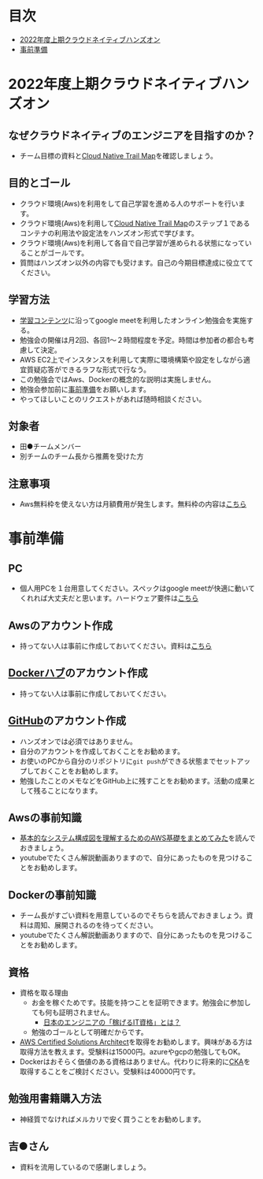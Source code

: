 # 目次
- [2022年度上期クラウドネイティブハンズオン](#2022年度上期クラウドネイティブハンズオン)
- [事前準備](#事前準備)

# 2022年度上期クラウドネイティブハンズオン
## なぜクラウドネイティブのエンジニアを目指すのか？
- チーム目標の資料と[Cloud Native Trail Map](https://thinkit.co.jp/article/18243)を確認しましょう。

## 目的とゴール
- クラウド環境(Aws)を利用をして自己学習を進める人のサポートを行います。
- クラウド環境(Aws)を利用して[Cloud Native Trail Map](https://thinkit.co.jp/article/18243)のステップ１であるコンテナの利用法や設定法をハンズオン形式で学びます。
- クラウド環境(Aws)を利用して各自で自己学習が進められる状態になっていることがゴールです。
- 質問はハンズオン以外の内容でも受けます。自己の今期目標達成に役立ててください。

## 学習方法
- [学習コンテンツ](https://github.com/tmoritoki0227/cloudnative-hands-on/blob/main/study-contents.md)に沿ってgoogle meetを利用したオンライン勉強会を実施する。
- 勉強会の開催は月2回、各回1〜２時間程度を予定。時間は参加者の都合も考慮して決定。
- AWS EC2上でインスタンスを利用して実際に環境構築や設定をしながら適宜質疑応答ができるラフな形式で行なう。
- この勉強会ではAws、Dockerの概念的な説明は実施しません。
- 勉強会参加前に[事前準備](#事前準備)をお願いします。
- やってほしいことのリクエストがあれば随時相談ください。

## 対象者
- 田●チームメンバー
- 別チームのチーム長から推薦を受けた方

## 注意事項
- Aws無料枠を使えない方は月額費用が発生します。無料枠の内容は[こちら](https://aws.amazon.com/jp/free/?all-free-tier.sort-by=item.additionalFields.SortRank&all-free-tier.sort-order=asc&awsf.Free%20Tier%20Types=*all&awsf.Free%20Tier%20Categories=*all)

# 事前準備
## PC
- 個人用PCを１台用意してください。スペックはgoogle meetが快適に動いてくれれば大丈夫だと思います。ハードウェア要件は[こちら](https://support.google.com/meet/answer/7317473?hl=ja#zippy=%2C%E6%8E%A8%E5%A5%A8%E3%83%8F%E3%83%BC%E3%83%89%E3%82%A6%E3%82%A7%E3%82%A2)

## Awsのアカウント作成
- 持ってない人は事前に作成しておいてください。資料は[こちら](https://github.com/kichiram/aws)

## [Dockerハブ](https://hub.docker.com/)のアカウント作成
- 持ってない人は事前に作成しておいてください。

## [GitHub](https://github.com/)のアカウント作成
- ハンズオンでは必須ではありません。
- 自分のアカウントを作成しておくことをお勧めます。
- お使いのPCから自分のリポジトリに`git push`ができる状態までセットアップしておくことをお勧めします。
- 勉強したことのメモなどをGitHub上に残すことをお勧めます。活動の成果として残ることになります。

## Awsの事前知識
- [基本的なシステム構成図を理解するためのAWS基礎をまとめてみた](https://qiita.com/g_ayushi/items/0e0f34d19813b8fdc2b8)を読んでおきましょう。
- youtubeでたくさん解説動画ありますので、自分にあったものを見つけることをお勧めします。

## Dockerの事前知識
- チーム長がすごい資料を用意しているのでそちらを読んでおきましょう。資料は周知、展開されるのを待ってください。
- youtubeでたくさん解説動画ありますので、自分にあったものを見つけることをお勧めします。

## 資格
- 資格を取る理由
  - お金を稼ぐためです。技能を持つことを証明できます。勉強会に参加しても何も証明されません。
    - [日本のエンジニアの「稼げるIT資格」とは？](https://www.korekara-freelance.com/paying-certifications/1816/)
  - 勉強のゴールとして明確だからです。 
- [AWS Certified Solutions Architect](https://aws.amazon.com/jp/certification/certified-solutions-architect-associate/)を取得をお勧めします。興味がある方は取得方法を教えます。受験料は15000円。azureやgcpの勉強してもOK。
- Dockerはおそらく価値のある資格はありません。代わりに将来的に[CKA](https://training.linuxfoundation.org/ja/certification/certified-kubernetes-administrator-cka/)を取得することをご検討ください。受験料は40000円です。

## 勉強用書籍購入方法
- 神経質でなければメルカリで安く買うことをお勧めします。

## 吉●さん
- 資料を流用しているので感謝しましょう。
